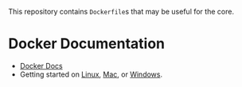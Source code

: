 This repository contains `Dockerfile`s that may be useful for the core.

# Docker Documentation

* [Docker Docs](https://docs.docker.com)
* Getting started on [Linux](https://docs.docker.com/linux/), [Mac](https://docs.docker.com/mac/), or [Windows](https://docs.docker.com/windows/).
